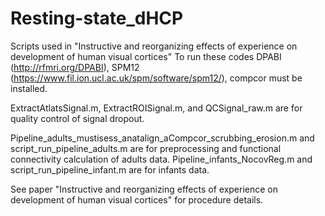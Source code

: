 # Resting-state_dHCP
Scripts used in "Instructive and reorganizing effects of experience on development of human visual cortices" To run these codes DPABI (http://rfmri.org/DPABI), SPM12 (https://www.fil.ion.ucl.ac.uk/spm/software/spm12/), compcor must be installed.

ExtractAtlatsSignal.m, ExtractROISignal.m, and QCSignal_raw.m are for quality control of signal dropout. 

Pipeline_adults_mustisess_anatalign_aCompcor_scrubbing_erosion.m and script_run_pipeline_adults.m are for preprocessing and functional connectivity calculation of adults data. Pipeline_infants_NocovReg.m and script_run_pipeline_infant.m are for infants data. 

 See paper "Instructive and reorganizing effects of experience on development of human visual cortices" for procedure details.
